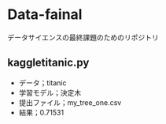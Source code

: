 # Data-fainal
データサイエンスの最終課題のためのリポジトリ

## kaggletitanic.py

* データ；titanic
* 学習モデル；決定木
* 提出ファイル；my_tree_one.csv
* 結果；0.71531

